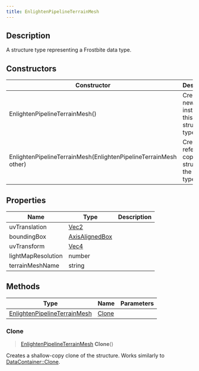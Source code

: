 ```yaml
---
title: EnlightenPipelineTerrainMesh
---
```

## Description

A structure type representing a Frostbite data type.

## Constructors

| Constructor                                                      | Description                                              |
| ---------------------------------------------------------------- | -------------------------------------------------------- |
| EnlightenPipelineTerrainMesh()                                   | Create a new instance of this structure type.            |
| EnlightenPipelineTerrainMesh(EnlightenPipelineTerrainMesh other) | Create a reference copy of a structure of the same type. |

## Properties

| Name               | Type                                                  | Description |
| ------------------ | ----------------------------------------------------- | ----------- |
| uvTranslation      | [Vec2](/vext/ref/shared/class/vec2)                     |             |
| boundingBox        | [AxisAlignedBox](/vext/ref/shared/class/axisalignedbox) |             |
| uvTransform        | [Vec4](/vext/ref/shared/class/vec4)                     |             |
| lightMapResolution | number                                                |             |
| terrainMeshName    | string                                                |             |

## Methods

| Type                                                         | Name            | Parameters |
| ------------------------------------------------------------ | --------------- | ---------- |
| [EnlightenPipelineTerrainMesh](/vext/ref/fb/enlightenpipelineterrainmesh/) | [Clone](#clone) |            |

### Clone

> [EnlightenPipelineTerrainMesh](/vext/ref/fb/enlightenpipelineterrainmesh/) **Clone**()

Creates a shallow-copy clone of the structure. Works similarly to [DataContainer::Clone](/vext/ref/shared/class/datacontainer#clone).
